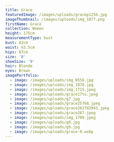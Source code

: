 ```yaml
---
title: Grace
featuredImage: /images/uploads/gracep1256.jpg
imageThumbnail: /images/uploads/img_1877.png
firstName: Grace
collection: Women
height: 175cm
measurementType: bust
bust: 82cm
waist: 63.5cm
hips: 87cm
size: '8'
shoeSize: '9'
hair: Blonde
eyes: Brown
imagePortfolio:
  - image: /images/uploads/img_0556.jpg
  - image: /images/uploads/img_1878.jpg
  - image: /images/uploads/img_1715.jpeg
  - image: /images/uploads/grace17tu.jpeg
  - image: /images/uploads/g7.jpg
  - image: /images/uploads/grace25768.jpeg
  - image: /images/uploads/grace261782943.jpeg
  - image: /images/uploads/grace267.jpeg
  - image: /images/uploads/img_1709.jpeg
  - image: /images/uploads/g8.jpg
  - image: /images/uploads/g9.jpg
  - image: /images/uploads/grace-9.webp
---
```


